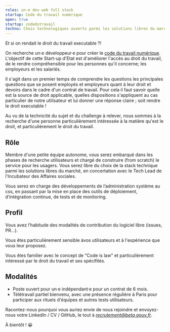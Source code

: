 ```yaml
---
roles: un·e dev web full stack
startup: Code du travail numérique
open: true
startup: codedutravail
techno: Choix technologiques ouverts parmi les solutions libres du marché
---
```


Et si on rendait le droit du travail executable ?!

<!--more-->

On recherche un·e  développeur·e pour créer le [code du travail numérique](beta.gouv.fr/startups/codedutravail.html). L'objectif de cette Start-up d'Etat est d'améliorer l'accès au droit du travail, de le rendre compréhensible pour les personnes qu'il concerne; les employeurs et les salariés.

Il s'agit dans un premier temps de comprendre les questions les principales questions que se posent employés et employeurs quant à leur droit et devoirs dans le cadre d'un contrat de travail.
Pour cela il faut savoir quelle est la source de droit applicable, quelles dispositions s'appliquent au cas particulier de notre utilisateur et lui donner une réponse claire ; soit rendre le droit executable !

Au vu de la technicité du sujet et du challenge à relever, nous sommes à la recherche d'une personne particulièrement intéressée à la matière qu'est le droit, et particulièrement le droit du travail.

## Rôle 

Membre d'une petite équipe autonome, vous serez embarqué dans les phases de recherche utilisateurs et chargé de construire (from scratch) le service pour les usagers.
Vous serez libre du choix de la stack technique parmi les solutions libres du marché, en concertation avec le Tech Lead de l'Incubateur des Affaires sociales.

Vous serez en charge des développements de l’administration système au css, en passant par la mise en place des outils de déploiement, d’intégration continue, de tests et de monitoring. 

## Profil

Vous avez l’habitude des modalités de contribution du logiciel libre (issues, PR…).

Vous êtes particulièrement sensible àvos utilisateurs et à l'expérience que vous leur proposez.

Vous êtes familier avec le concept de "Code is law" et particulièrement intéressé par le droit du travail et ses spécifités.

## Modalités

- Poste ouvert pour un·e indépendant·e pour un contrat de 6 mois.
- Télétravail partiel bienvenu, avec une présence régulière à Paris pour participer aux rituels d'équipes et autres tests utilisateurs.


Racontez-nous pourquoi vous auriez envie de nous rejoindre et envoyez-nous votre LinkedIn / CV / GitHub, le tout à *recrutement@beta.gouv.fr*.


À bientôt ! 😀


